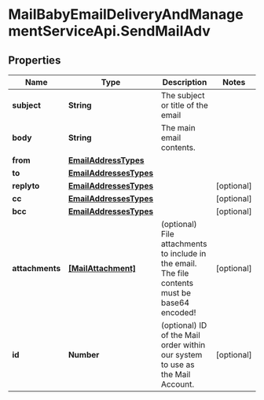 # MailBabyEmailDeliveryAndManagementServiceApi.SendMailAdv

## Properties
Name | Type | Description | Notes
------------ | ------------- | ------------- | -------------
**subject** | **String** | The subject or title of the email | 
**body** | **String** | The main email contents. | 
**from** | [**EmailAddressTypes**](EmailAddressTypes.md) |  | 
**to** | [**EmailAddressesTypes**](EmailAddressesTypes.md) |  | 
**replyto** | [**EmailAddressesTypes**](EmailAddressesTypes.md) |  | [optional] 
**cc** | [**EmailAddressesTypes**](EmailAddressesTypes.md) |  | [optional] 
**bcc** | [**EmailAddressesTypes**](EmailAddressesTypes.md) |  | [optional] 
**attachments** | [**[MailAttachment]**](MailAttachment.md) | (optional) File attachments to include in the email.  The file contents must be base64 encoded! | [optional] 
**id** | **Number** | (optional)  ID of the Mail order within our system to use as the Mail Account. | [optional] 
